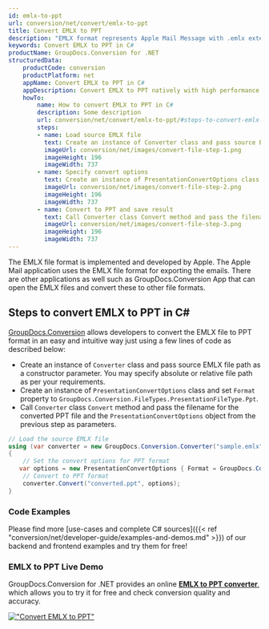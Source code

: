 ```yaml
---
id: emlx-to-ppt
url: conversion/net/convert/emlx-to-ppt
title: Convert EMLX to PPT
description: "EMLX format represents Apple Mail Message with .emlx extension. Learn how to convert EMLX to PPT file programmatically in C# language using GroupDocs.Conversion for .NET library."
keywords: Convert EMLX to PPT in C#
productName: GroupDocs.Conversion for .NET
structuredData:
    productCode: conversion
    productPlatform: net
    appName: Convert EMLX to PPT in C#
    appDescription: Convert EMLX to PPT natively with high performance using C# language and server side GroupDocs.Conversion for .NET APIs, without the use of any software like Microsoft or Open Office.
    howTo:
        name: How to convert EMLX to PPT in C# 
        description: Some description
        url: conversion/net/convert/emlx-to-ppt/#steps-to-convert-emlx-to-ppt-in-c
        steps:
        - name: Load source EMLX file 
          text: Create an instance of Converter class and pass source EMLX file path as a constructor parameter. You may specify absolute or relative file path as per your requirements. 
          imageUrl: conversion/net/images/convert-file-step-1.png
          imageHeight: 196
          imageWidth: 737
        - name: Specify convert options 
          text: Create an instance of PresentationConvertOptions class.
          imageUrl: conversion/net/images/convert-file-step-2.png
          imageHeight: 196
          imageWidth: 737
        - name: Convert to PPT and save result 
          text: Call Converter class Convert method and pass the filename for the converted HTML file and the PresentationConvertOptions object from the previous step as parameters.
          imageUrl: conversion/net/images/convert-file-step-3.png
          imageHeight: 196
          imageWidth: 737
---
```


The EMLX file format is implemented and developed by Apple. The Apple Mail application uses the EMLX file format for exporting the emails. There are other applications as well such as GroupDocs.Conversion App that can open the EMLX files and convert these to other file formats.

## Steps to convert EMLX to PPT in C#

[GroupDocs.Conversion](https://products.groupdocs.com/conversion/net) allows developers to convert the EMLX file to PPT format in an easy and intuitive way just using a few lines of code as described below:

* Create an instance of `Converter` class and pass source EMLX file path as a constructor parameter. You may specify absolute or relative file path as per your requirements. 
* Create an instance of `PresentationConvertOptions` class and set `Format` property to `GroupDocs.Conversion.FileTypes.PresentationFileType.Ppt`.
* Call `Converter` class `Convert` method and pass the filename for the converted PPT file and the `PresentationConvertOptions` object from the previous step as parameters.

```csharp
// Load the source EMLX file
using (var converter = new GroupDocs.Conversion.Converter("sample.emlx"))
{
    // Set the convert options for PPT format
   var options = new PresentationConvertOptions { Format = GroupDocs.Conversion.FileTypes.PresentationFileType.Ppt };
    // Convert to PPT format
    converter.Convert("converted.ppt", options);
}
```

### Code Examples

Please find more [use-cases and complete C# sources]({{< ref "conversion/net/developer-guide/examples-and-demos.md" >}}) of our backend and frontend examples and try them for free!

### EMLX to PPT Live Demo

GroupDocs.Conversion for .NET provides an online [**EMLX to PPT converter**](https://products.groupdocs.app/conversion/emlx-to-ppt), which allows you to try it for free and check conversion quality and accuracy.

[!["Convert EMLX to PPT"](conversion/net/images/convert-to-ppt/convert-emlx-to-ppt.png)](https://products.groupdocs.app/conversion/emlx-to-ppt)